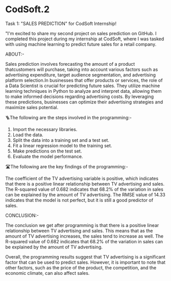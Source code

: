 # CodSoft.2
Task 1: "SALES  PREDICTION" for CodSoft Internship! 

"I'm excited to share my second project on sales prediction on GitHub. I completed this project during my internship at CodSoft, where I was tasked with using machine learning to predict future sales for a retail company.

ABOUT:-

Sales prediction involves forecasting the amount of a product thatcustomers will purchase, taking into account various factors such as advertising expenditure, target audience segmentation, and advertising platform selection.In businesses that offer products or services, the role of a Data Scientist is crucial for predicting future sales. They utilize machine learning techniques in Python to analyze and interpret data, allowing them to make informed decisions regarding advertising costs. By leveraging these predictions, businesses can optimize their advertising strategies and maximize sales potential.

🪜The following are the steps involved in the programming:-

1. Import the necessary libraries.
2. Load the data.
3. Split the data into a training set and a test set.
4. Fit a linear regression model to the training set.
5. Make predictions on the test set.
6. Evaluate the model performance.

🛣️The following are the key findings of the programming:-

 The coefficient of the TV advertising variable is positive, which indicates that there is a positive linear relationship between TV advertising and sales.
 The R-squared value of 0.682 indicates that 68.2% of the variation in sales can be explained by the amount of TV advertising.
 The RMSE value of 14.33 indicates that the model is not perfect, but it is still a good predictor of sales.

CONCLUSION:-

The conclusion we get after programming is that there is a positive linear relationship between TV advertising and sales. This means that as the amount of TV advertising increases, the sales tend to increase as well. The R-squared value of 0.682 indicates that 68.2% of the variation in sales can be explained by the amount of TV advertising.

Overall, the programming results suggest that TV advertising is a significant factor that can be used to predict sales. However, it is important to note that other factors, such as the price of the product, the competition, and the economic climate, can also affect sales.
